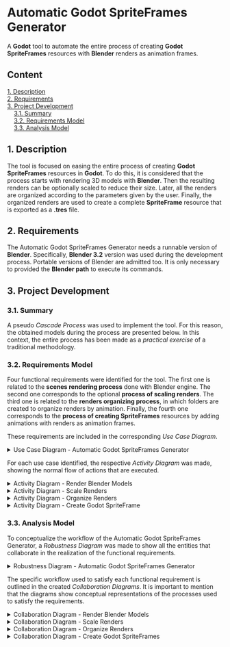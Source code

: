 # Automatic Godot SpriteFrames Generator

A **Godot** tool to automate the entire process of creating **Godot SpriteFrames** resources with **Blender** renders as animation frames.

## Content
[1. Description](#1-description)  
[2. Requirements](#2-requirements)  
[3. Project Development](#3-project-development)  
&nbsp;&nbsp;&nbsp;&nbsp;[3.1. Summary](#31-summary)  
&nbsp;&nbsp;&nbsp;&nbsp;[3.2. Requirements Model](#32-requirements-model)  
&nbsp;&nbsp;&nbsp;&nbsp;[3.3. Analysis Model](#33-analysis-model)

## 1. Description

The tool is focused on easing the entire process of creating **Godot SpriteFrames** resources in **Godot**. To do this, it is considered that the process starts with rendering 3D models with **Blender**. Then the resulting renders can be optionally scaled to reduce their size. Later, all the renders are organized according to the parameters given by the user. Finally, the organized renders are used to create a complete **SpriteFrame** resource that is exported as a **.tres** file.

## 2. Requirements

The Automatic Godot SpriteFrames Generator needs a runnable version of **Blender**. Specifically, **Blender 3.2** version was used during the development process. Portable versions of Blender are admitted too. It is only necessary to provided the **Blender path** to execute its commands.

## 3. Project Development

### 3.1. Summary

A pseudo *Cascade Process* was used to implement the tool. For this reason, the obtained models during the process are presented below. In this context, the entire process has been made as a *practical exercise* of a traditional methodology.

### 3.2. Requirements Model

<!-- use case diagram -->

Four functional requirements were identified for the tool. The first one is related to the **scenes rendering process** done with Blender engine. The second one corresponds to the optional **process of scaling renders**. The third one is related to the **renders organizing process**, in which folders are created to organize renders by animation. Finally, the fourth one corresponds to the **process of creating SpriteFrames** resources by adding animations with renders as animation frames.

These requirements are included in the corresponding *Use Case Diagram*.

<details>
<summary>Use Case Diagram - Automatic Godot SpriteFrames Generator</summary>

![Use Case Diagram - Automatic Godot SpriteFrames Generator](./documentation/models/requirements/use-case-diagram_automatic-godot-spriteframes-generator.jpg)
</details>

<!-- activity diagrams -->

For each use case identified, the respective *Activity Diagram* was made, showing the normal flow of actions that are executed.

<details>
<summary>Activity Diagram - Render Blender Models</summary>

![Activity Diagram - Render Blender Models](./documentation/models/requirements/activity-diagram_render-blender-models.jpg)
</details>

<details>
<summary>Activity Diagram - Scale Renders</summary>

![Activity Diagram - Scale Renders](./documentation/models/requirements/activity-diagram_scale-renders.jpg)
</details>

<details>
<summary>Activity Diagram - Organize Renders</summary>

![Activity Diagram - Organize Renders](./documentation/models/requirements/activity-diagram_organize-renders.jpg)
</details>

<details>
<summary>Activity Diagram - Create Godot SpriteFrame</summary>

![Activity Diagram - Create Godot SpriteFrame](./documentation/models/requirements/activity-diagram_create-godot-spriteframes.jpg)
</details>

### 3.3. Analysis Model

<!-- robustness diagram -->

To conceptualize the workflow of the Automatic Godot SpriteFrames Generator, a *Robustness Diagram* was made to show all the entities that collaborate in the realization of the functional requirements.

<details>
<summary>Robustness Diagram - Automatic Godot SpriteFrames Generator</summary>

![Robustness Diagram - Automatic Godot SpriteFrames Generator](./documentation/models/analysis/robustness-diagram_automatic-godot-spriteframes-generator.jpg)
</details>

The specific workflow used to satisfy each functional requirement is outlined in the created *Collaboration Diagrams*. It is important to mention that the diagrams show conceptual representations of the processes used to satisfy the requirements.

<!-- collaboration diagrams -->

<details>
<summary>Collaboration Diagram - Render Blender Models</summary>

![Collaboration Diagram - Render Blender Models](./documentation/models/analysis/collaboration-diagram_render-blender-models.jpg)
</details>

<details>
<summary>Collaboration Diagram - Scale Renders</summary>

![Collaboration Diagram - Scale Renders](./documentation/models/analysis/collaboration-diagram_scale-renders.jpg)
</details>

<details>
<summary>Collaboration Diagram - Organize Renders</summary>

![Collaboration Diagram - Organize Renders](./documentation/models/analysis/collaboration-diagram_organize-renders.jpg)
</details>

<details>
<summary>Collaboration Diagram - Create Godot SpriteFrames</summary>

![Collaboration Diagram - Create Godot SpriteFrames](./documentation/models/analysis/collaboration-diagram_create-godot-spriteframes.jpg)
</details>
